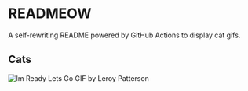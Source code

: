 # READMEOW

A self-rewriting README powered by GitHub Actions to display cat gifs.

## Cats

![Im Ready Lets Go GIF by Leroy Patterson](https://media0.giphy.com/media/CjmvTCZf2U3p09Cn0h/200.gif?cid=9acd02dav26tzegwpkbyyg3er8o1api57enhviuauvoy36qf&ep=v1_gifs_search&rid=200.gif&ct=g)
